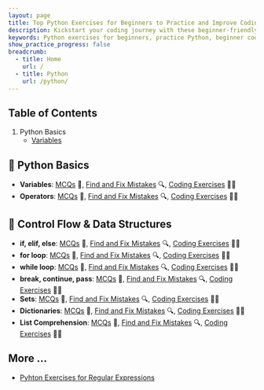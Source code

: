 ```yaml
---
layout: page
title: Top Python Exercises for Beginners to Practice and Improve Coding Skills
description: Kickstart your coding journey with these beginner-friendly Python exercises. Practice Python with real examples and coding challenges designed to boost your programming confidence.
keywords: Python exercises for beginners, practice Python, beginner coding exercises, Python coding challenges, learn Python basics
show_practice_progress: false
breadcrumb:
  - title: Home
    url: /
  - title: Python
    url: /python/
---
```


## Table of Contents

1. Python Basics
   - [Variables](#-variables) 


## 📅 Python Basics

- **Variables**: [MCQs](../docs/variables/practice-and-progress/mcqs-variables.md) 📝, [Find and Fix Mistakes](../docs/variables/practice-and-progress/find-fix-mistakes-variables.md) 🔍, [Coding Exercises](../docs/variables/practice-and-progress/exercises-variables.md) 🏋️‍♂️
- **Operators**: [MCQs](../docs/operators/practice-and-progress/mcqs-operators.md) 📝, [Find and Fix Mistakes](../docs/operators/practice-and-progress/find-fix-mistakes-operators.md) 🔍, [Coding Exercises](../docs/operators/practice-and-progress/exercises-operators.md) 🏋️‍♂️

## 📅 Control Flow & Data Structures

- **if, elif, else**: [MCQs](#) 📝, [Find and Fix Mistakes](#) 🔍, [Coding Exercises](../exercises/python-exercises-if-elif-else.md) 🏋️‍♂️
- **for loop**: [MCQs](#) 📝, [Find and Fix Mistakes](#) 🔍, [Coding Exercises](#) 🏋️‍♂️
- **while loop**: [MCQs](#) 📝, [Find and Fix Mistakes](#) 🔍, [Coding Exercises](../exercises/python-exercises-loops.md) 🏋️‍♂️
- **break, continue, pass**: [MCQs](#) 📝, [Find and Fix Mistakes](#) 🔍, [Coding Exercises](../exercises/python-exercises-loop-control.md) 🏋️‍♂️
- **Sets**: [MCQs](#) 📝, [Find and Fix Mistakes](#) 🔍, [Coding Exercises](#) 🏋️‍♂️
- **Dictionaries**: [MCQs](#) 📝, [Find and Fix Mistakes](#) 🔍, [Coding Exercises](#) 🏋️‍♂️
- **List Comprehension**: [MCQs](#) 📝, [Find and Fix Mistakes](#) 🔍, [Coding Exercises](#) 🏋️‍♂️


## More ...
- [Pyhton Exercises for Regular Expressions](regular-expressions-python.md)

<script async src="https://pagead2.googlesyndication.com/pagead/js/adsbygoogle.js?client=ca-pub-1602443888929206"
     crossorigin="anonymous"></script>
<ins class="adsbygoogle"
     style="display:block"
     data-ad-format="autorelaxed"
     data-ad-client="ca-pub-1602443888929206"
     data-ad-slot="7879511511"></ins>
<script>
     (adsbygoogle = window.adsbygoogle || []).push({});
</script>